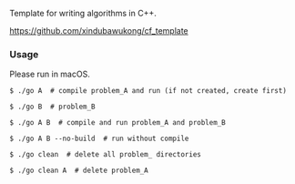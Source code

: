 Template for writing algorithms in C++.

https://github.com/xindubawukong/cf_template

### Usage

Please run in macOS.

```shell
$ ./go A  # compile problem_A and run (if not created, create first)

$ ./go B  # problem_B

$ ./go A B  # compile and run problem_A and problem_B

$ ./go A B --no-build  # run without compile

$ ./go clean  # delete all problem_ directories

$ ./go clean A  # delete problem_A
```
